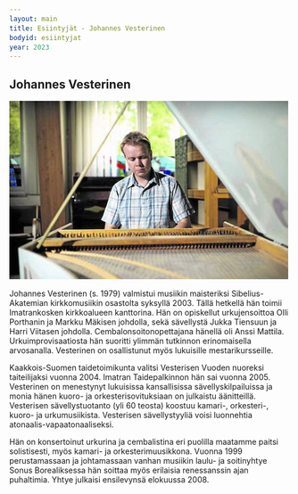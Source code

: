 ```yaml
---
layout: main
title: Esiintyjät - Johannes Vesterinen
bodyid: esiintyjat
year: 2023
---
```


## Johannes Vesterinen

![Johannes Vesterinen](johannes-vesterinen.jpg)

Johannes Vesterinen (s. 1979) valmistui musiikin maisteriksi Sibelius-Akatemian kirkkomusiikin osastolta syksyllä 2003. Tällä hetkellä hän toimii Imatrankosken kirkkoalueen kanttorina. Hän on opiskellut urkujensoittoa Olli Porthanin ja Markku Mäkisen johdolla, sekä sävellystä Jukka Tiensuun ja Harri Viitasen johdolla. Cembalonsoitonopettajana hänellä oli Anssi Mattila. Urkuimprovisaatiosta hän suoritti ylimmän tutkinnon erinomaisella arvosanalla. Vesterinen on osallistunut myös lukuisille mestarikursseille.

Kaakkois-Suomen taidetoimikunta valitsi Vesterisen Vuoden nuoreksi taiteilijaksi vuonna 2004. Imatran Taidepalkinnon hän sai vuonna 2005. Vesterinen on menestynyt lukuisissa kansallisissa sävellyskilpailuissa ja monia hänen kuoro- ja orkesterisovituksiaan on julkaistu äänitteillä. Vesterisen sävellystuotanto (yli 60 teosta) koostuu kamari-, orkesteri-, kuoro- ja urkumusiikista. Vesterisen sävellystyyliä voisi luonnehtia atonaalis-vapaatonaaliseksi.

Hän on konsertoinut urkurina ja cembalistina eri puolilla maatamme paitsi solistisesti, myös kamari- ja orkesterimuusikkona. Vuonna 1999 perustamassaan ja johtamassaan vanhan musiikin laulu- ja soitinyhtye Sonus Borealiksessa hän soittaa myös erilaisia renessanssin ajan puhaltimia. Yhtye julkaisi ensilevynsä elokuussa 2008.